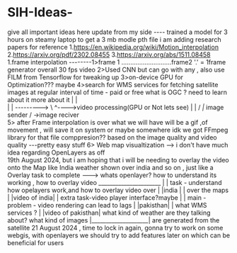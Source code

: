 # SIH-Ideas-
give all important ideas here
update from my side ---- 
trained a model for 3 hours on steamy laptop to get a 3 mb modle pth file 
i am adding research papers for reference 
1.https://en.wikipedia.org/wiki/Motion_interpolation
2.https://arxiv.org/pdf/2302.08455
3.https://arxiv.org/abs/1511.08458
1.frame interpolation --------1>frame 1 ............................frame2   '.' = 1frame generator overall 30 fps video
                              2>Used CNN but can go with any , also use FILM from Tensorflow for tweaking up 
                              3>on-device GPU for Optimization??? maybe
                              4>search for WMS services for fetching satellite images at regular interval of time - paid or free
                              what is OGC ? need to learn about it more about it
                              |   |            \
                              |   | --------->  \       ^---->video processing(GPU or Not lets see) 
                              |   |             /      _|_
                              image sender     / ->image reciver  
                              5> after Frame interpolation is over what we will have will be a gif ,of movement , 
                                 will save it on system or maybe somewhere idk we got FFmpeg library for that
                                 file comppresion?? based on the image quality and video quality ---pretty easy stuff 
                              6> Web map visualtization --> i don't have much idea regarding OpenLayers as off                   
                                 19th August 2024, but i am hoping that i will be needing to overlay the video onto the Map 
                                 like India weather shown over india and so on , just like a Overlay
                                 task to complete ---> whats openlayer? how to understand its working , how to overlay
                                 video
                                 ______________________
                                 |                    |     task - understand how opelayers work,and how to overlay video over 
                                 | |india  |          |           over the maps
                                 | |video of india|   |     extra task-video player interface?maybe
                                 |                    |     main - problem - video rendering can lead to lags 
                                 | |pakisthan|        |            what WMS services ? 
                                 | |video of pakisthan|     what kind of weather are they talking about? what kind of images 
                                 |____________________|     are generated from the satellite
21 August 2024 , time to lock in again, gonna try to work on some webgis, with openlayers
we should try to add features later on which can be beneficial for users 
                              
                              
